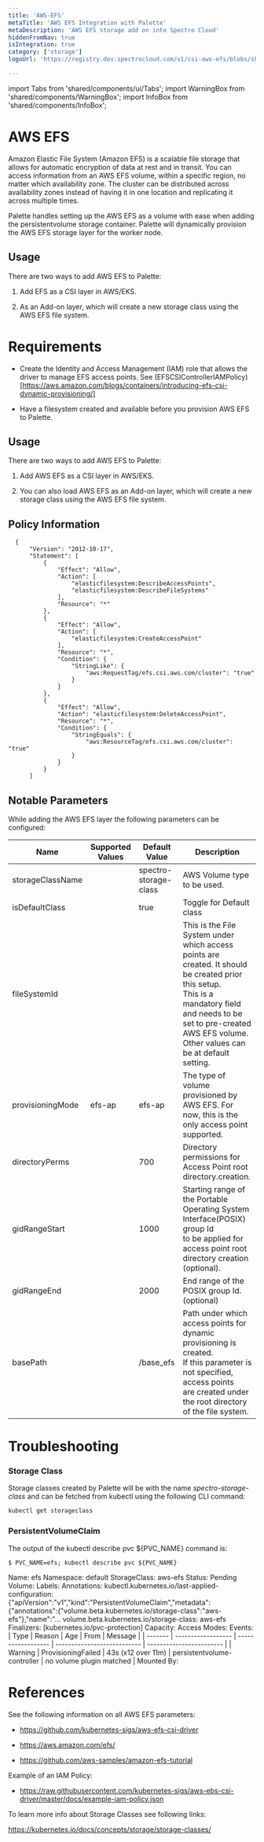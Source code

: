 ```yaml
---
title: 'AWS-EFS'
metaTitle: 'AWS EFS Integration with Palette'
metaDescription: 'AWS EFS storage add on into Spectro Cloud'
hiddenFromNav: true
isIntegration: true
category: ['storage']
logoUrl: 'https://registry.dev.spectrocloud.com/v1/csi-aws-efs/blobs/sha256:5d1eb98bb847489f341beda1407c14442854ab8e5910d0cc8da1a63636057927?type=image/png'

---
```


import Tabs from 'shared/components/ui/Tabs';
import WarningBox from 'shared/components/WarningBox';
import InfoBox from 'shared/components/InfoBox';



# AWS EFS

Amazon Elastic File System (Amazon EFS) is a scalable file storage that allows for automatic encryption of data at rest and in transit. You can access information from an AWS EFS volume, within a specific region, no matter which availability zone. The cluster can be distributed across availability zones instead of having it in one location and replicating it across multiple times.

Palette handles setting up the AWS EFS as a volume with ease when adding the persistentvolume storage container. Palette will dynamically provision the AWS EFS storage layer for the worker node. 

## Usage

There are two ways to add AWS EFS to Palette:

1. Add EFS as a CSI layer in AWS/EKS.


2. As an Add-on layer, which will create a new storage class using the AWS EFS file system.


# Requirements

- Create the Identity and Access Management (IAM) role that allows the driver to manage EFS access points.  See (EFSCSIControllerIAMPolicy)[https://aws.amazon.com/blogs/containers/introducing-efs-csi-dynamic-provisioning/]


- Have a filesystem created and available before you provision AWS EFS to Palette.

## Usage

There are two ways to add AWS EFS to Palette:

1. Add AWS EFS as a CSI layer in AWS/EKS.


2. You can also load AWS EFS as an Add-on layer, which will create a new storage class using the AWS EFS file system.



## Policy Information

      {
          "Version": "2012-10-17",
          "Statement": [
              {
                  "Effect": "Allow",
                  "Action": [
                      "elasticfilesystem:DescribeAccessPoints",
                      "elasticfilesystem:DescribeFileSystems"
                  ],
                  "Resource": "*"
              },
              {
                  "Effect": "Allow",
                  "Action": [
                      "elasticfilesystem:CreateAccessPoint"
                  ],
                  "Resource": "*",
                  "Condition": {
                      "StringLike": {
                          "aws:RequestTag/efs.csi.aws.com/cluster": "true"
                      }
                  }
              },
              {
                  "Effect": "Allow",
                  "Action": "elasticfilesystem:DeleteAccessPoint",
                  "Resource": "*",
                  "Condition": {
                      "StringEquals": {
                          "aws:ResourceTag/efs.csi.aws.com/cluster": "true"
                      }
                  }
              }
          ]



## Notable Parameters
While adding the AWS EFS layer the following parameters can be configured: 

| Name             | Supported Values | Default Value         | Description                                                                                                                                                                                                                              |
| ---------------- | ---------------- | --------------------- | ---------------------------------------------------------------------------------------------------------------------------------------------------------------------------------------------------------------------------------------- |
| storageClassName |                  | spectro-storage-class | AWS Volume type to be used.                                                                                                                                                                                                              |
| isDefaultClass   |                  | true                  | Toggle for Default class                                                                                                                                                                                                                 |
| fileSystemId     |                  |                       | This is the File System under which access points are created. It should be created prior this setup. <br /> This is a mandatory field and needs to be set to pre-created AWS EFS volume. <br /> Other values can be at default setting. |
| provisioningMode | efs-ap           | efs-ap                | The type of volume provisioned by AWS EFS. For now, this is the <br /> only access point supported.                                                                                                                                      |
| directoryPerms   |                  | 700                   | Directory permissions for Access Point root directory.creation.                                                                                                                                                                          |
| gidRangeStart    |                  | 1000                  | Starting range of the Portable Operating System Interface(POSIX) group Id <br /> to be applied for access point root directory creation (optional).                                                                                      |
| gidRangeEnd      |                  | 2000                  | End range of the POSIX group Id.(optional)                                                                                                                                                                                               |
| basePath         |                  | /base_efs             | Path under which access points for dynamic provisioning is created. <br /> If this parameter is not specified, access points <br /> are created under the root directory of the file system.                                             |


# Troubleshooting

### Storage Class
Storage classes created by Palette will be with the name *spectro-storage-class* and can be fetched from kubectl using the following CLI command:

```bash
kubectl get storageclass
```

### PersistentVolumeClaim

The output of the kubectl describe pvc ${PVC_NAME} command is:

 `$ PVC_NAME=efs; kubectl describe pvc ${PVC_NAME}`


Name:          efs
Namespace:     default
StorageClass:  aws-efs
Status:        Pending
Volume:
Labels:<none>
Annotations:   kubectl.kubernetes.io/last-applied-configuration:
{"apiVersion":"v1","kind":"PersistentVolumeClaim","metadata":{"annotations":{"volume.beta.kubernetes.io/storage-class":"aws-efs"},"name":"...
volume.beta.kubernetes.io/storage-class: aws-efs
Finalizers:    [kubernetes.io/pvc-protection]
Capacity:
Access Modes:
Events:
| Type    | Reason             | Age                | From                        | Message                  |
| ------- | ------------------ | ------------------ | --------------------------- | ------------------------ |
| Warning | ProvisioningFailed | 43s (x12 over 11m) | persistentvolume-controller | no volume plugin matched |
Mounted By:  <none> </p>



# References

See the following information on all AWS EFS parameters:

- https://github.com/kubernetes-sigs/aws-efs-csi-driver

- https://aws.amazon.com/efs/

- https://github.com/aws-samples/amazon-efs-tutorial



Example of an IAM Policy:

- https://raw.githubusercontent.com/kubernetes-sigs/aws-ebs-csi-driver/master/docs/example-iam-policy.json


To learn more info about Storage Classes see following links:

https://kubernetes.io/docs/concepts/storage/storage-classes/ 



